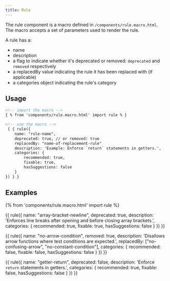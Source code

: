 ```yaml
---
title: Rule 
---
```


The rule component is a macro defined in `/components/rule.macro.html`. The macro accepts a set of parameters used to render the rule.

A rule has a:

* name
* description
* a flag to indicate whether it's deprecated or removed: `deprecated` and `removed` respectively
* a replacedBy value indicating the rule it has been replaced with (if applicable)
* a categories object indicating the rule's category

## Usage

```html
<!-- import the macro -->
{ % from 'components/rule.macro.html' import rule % }

<!-- use the macro -->
 { { rule({
    name: "rule-name",
    deprecated: true, // or removed: true
    replacedBy: "name-of-replacement-rule"
    description: 'Example: Enforce `return` statements in getters.',
    categories: {
        recommended: true,
        fixable: true,
        hasSuggestions: false
    }
}) } }
```

## Examples

{% from 'components/rule.macro.html' import rule %}

 {{ rule({
    name: "array-bracket-newline",
    deprecated: true,
    description: 'Enforces line breaks after opening and before closing array brackets.',
    categories: {
        recommended: true,
        fixable: true,
        hasSuggestions: false
    }
}) }}

 {{ rule({
    name: "no-arrow-condition",
    removed: true,
    description: 'Disallows arrow functions where test conditions are expected.',
    replacedBy: ["no-confusing-arrow", "no-constant-condition"],
    categories: {
        recommended: false,
        fixable: false,
        hasSuggestions: false
    }
}) }}

{{ rule({
    name: "getter-return",
    deprecated: false,
    description: 'Enforce `return` statements in getters.',
    categories: {
        recommended: true,
        fixable: false,
        hasSuggestions: false
    }
}) }}
